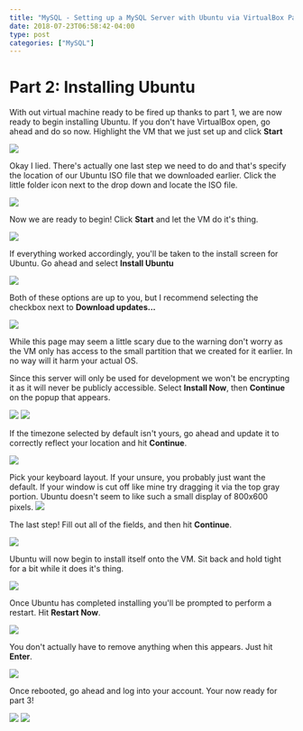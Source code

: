 ```yaml
---
title: "MySQL - Setting up a MySQL Server with Ubuntu via VirtualBox Part 2"
date: 2018-07-23T06:58:42-04:00
type: post
categories: ["MySQL"]
---
```


Part 2: Installing Ubuntu
===

With out virtual machine ready to be fired up thanks to part 1, we are now ready to begin
installing Ubuntu. If you don't have VirtualBox open, go ahead and do so now. Highlight 
the VM that we just set up and click **Start**

<img src="/img/mysql/mysql-server-tutorial/pt2/1.png" class="image-center">

Okay I lied. There's actually one last step we need to do and that's specify the location
of our Ubuntu ISO file that we downloaded earlier. Click the little folder icon next to
the drop down and locate the ISO file. 

<img src="/img/mysql/mysql-server-tutorial/pt2/2.png" class="image-center">

Now we are ready to begin! Click **Start** and let the VM do it's thing.

<img src="/img/mysql/mysql-server-tutorial/pt2/3.png" class="image-center">

If everything worked accordingly, you'll be taken to the install screen for Ubuntu. 
Go ahead and select **Install Ubuntu**

<img src="/img/mysql/mysql-server-tutorial/pt2/4.png" class="image-center">

Both of these options are up to you, but I recommend selecting the checkbox next
to **Download updates...**

<img src="/img/mysql/mysql-server-tutorial/pt2/5.png" class="image-center">

While this page may seem a little scary due to the warning don't worry as the VM only
has access to the small partition that we created for it earlier. In no way will it harm your actual OS.

Since this server will only be used for development we won't be encrypting it as it 
will never be publicly accessible. Select **Install Now**, then **Continue** on the popup that appears.

<img src="/img/mysql/mysql-server-tutorial/pt2/6.png" class="image-center">
<img src="/img/mysql/mysql-server-tutorial/pt2/7.png" class="image-center">

If the timezone selected by default isn't yours, go ahead and update it to correctly
reflect your location and hit **Continue**.

<img src="/img/mysql/mysql-server-tutorial/pt2/8.png" class="image-center">

Pick your keyboard layout. If your unsure, you probably just want the default. If your window is
cut off like mine try dragging it via the top gray portion. Ubuntu doesn't seem to like
such a small display of 800x600 pixels.
<img src="/img/mysql/mysql-server-tutorial/pt2/9.png" class="image-center">

The last step! Fill out all of the fields, and then hit **Continue**.

<img src="/img/mysql/mysql-server-tutorial/pt2/10.png" class="image-center">

Ubuntu will now begin to install itself onto the VM. Sit back and hold tight for a bit while it does
it's thing.

<img src="/img/mysql/mysql-server-tutorial/pt2/11.png" class="image-center">

Once Ubuntu has completed installing you'll be prompted to perform a restart. Hit **Restart Now**.

<img src="/img/mysql/mysql-server-tutorial/pt2/12.png" class="image-center">

You don't actually have to remove anything when this appears. Just hit **Enter**.

<img src="/img/mysql/mysql-server-tutorial/pt2/13.png" class="image-center">

Once rebooted, go ahead and log into your account. Your now ready for part 3!

<img src="/img/mysql/mysql-server-tutorial/pt2/14.png" class="image-center">
<img src="/img/mysql/mysql-server-tutorial/pt2/15.png" class="image-center">
